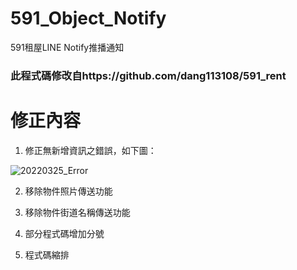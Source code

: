 # 591_Object_Notify
591租屋LINE Notify推播通知

### 此程式碼修改自https://github.com/dang113108/591_rent

# 修正內容
1. 修正無新增資訊之錯誤，如下圖：

![20220325_Error](https://user-images.githubusercontent.com/99020504/160132217-51705b3c-d2d7-4f83-8bdc-902aeac43fae.PNG)

2. 移除物件照片傳送功能

3. 移除物件街道名稱傳送功能

4. 部分程式碼增加分號

5. 程式碼縮排
